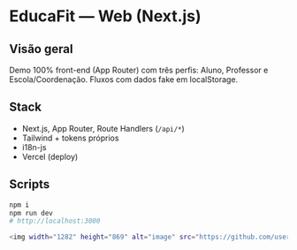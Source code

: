 # EducaFit — Web (Next.js)

## Visão geral
Demo 100% front-end (App Router) com três perfis: Aluno, Professor e Escola/Coordenação.
Fluxos com dados fake em localStorage.

## Stack
- Next.js, App Router, Route Handlers (`/api/*`)
- Tailwind + tokens próprios
- i18n-js
- Vercel (deploy)

## Scripts
```bash
npm i
npm run dev
# http://localhost:3000

<img width="1282" height="869" alt="image" src="https://github.com/user-attachments/assets/aa14640c-c6c2-412a-a0b4-00420f52a0f8" />
